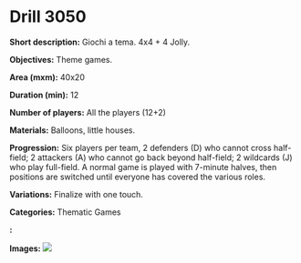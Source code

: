 # Drill 3050

**Short description:**
Giochi a tema. 4x4 + 4 Jolly.

**Objectives:**
Theme games.

**Area (mxm):**
40x20

**Duration (min):**
12

**Number of players:**
All the players (12+2)

**Materials:**
Balloons, little houses.

**Progression:**
Six players per team, 2 defenders (D) who cannot cross half-field; 2 attackers (A) who cannot go back beyond half-field; 2 wildcards (J) who play full-field. A normal game is played with 7-minute halves, then positions are switched until everyone has covered the various roles.

**Variations:**
Finalize with one touch.

**Categories:**
Thematic Games

**:**


**Images:**
![](https://www.coachingfutsal.com/\images\c4ec45c0-674d-4b4c-95ab-11d360c06128_46.png)

